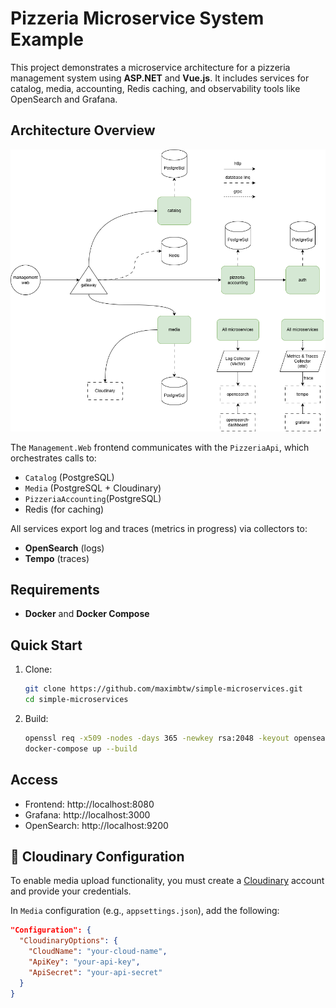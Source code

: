 # Pizzeria Microservice System Example

This project demonstrates a microservice architecture for a pizzeria management system using **ASP.NET** and **Vue.js**. It includes services for catalog, media, accounting, Redis caching, and observability tools like OpenSearch and Grafana.

## Architecture Overview

![Architecture Diagram](https://github.com/maximbtw/simple-microservices/blob/main/docs/sd.png)

The `Management.Web` frontend communicates with the `PizzeriaApi`, which orchestrates calls to:

- `Catalog` (PostgreSQL)
- `Media` (PostgreSQL + Cloudinary)
- `PizzeriaAccounting`(PostgreSQL)
- Redis (for caching)

All services export log and traces (metrics in progress) via collectors to:
- **OpenSearch** (logs)
- **Tempo** (traces)

## Requirements

- **Docker** and **Docker Compose**

## Quick Start

1. Clone:

   ```bash
   git clone https://github.com/maximbtw/simple-microservices.git
   cd simple-microservices

2. Build:

   ```bash
   openssl req -x509 -nodes -days 365 -newkey rsa:2048 -keyout opensearch.key -out opensearch.crt
   docker-compose up --build
   
## Access
- Frontend: http://localhost:8080
- Grafana: http://localhost:3000
- OpenSearch: http://localhost:9200

## 🔐 Cloudinary Configuration

To enable media upload functionality, you must create a [Cloudinary](https://cloudinary.com/) account and provide your credentials.

In `Media` configuration (e.g., `appsettings.json`), add the following:

```json
"Configuration": {
  "CloudinaryOptions": {
    "CloudName": "your-cloud-name",
    "ApiKey": "your-api-key",
    "ApiSecret": "your-api-secret"
  }
}
